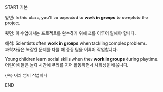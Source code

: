 START
기본

앞면:
In this class, you'll be expected to **work in groups** to complete the project.

뒷면:
이 수업에서는 프로젝트를 완수하기 위해 조를 이루어 일해야 합니다.

해석:
Scientists often **work in groups** when tackling complex problems.  
과학자들은 복잡한 문제를 다룰 때 종종 팀을 이루어 작업합니다.  

Young children learn social skills when they **work in groups** during playtime.  
어린아이들은 놀이 시간에 무리를 지어 활동하면서 사회성을 배웁니다.  

{숙} 여러 명이 작업하다
<!--ID: 1744879767523-->
END